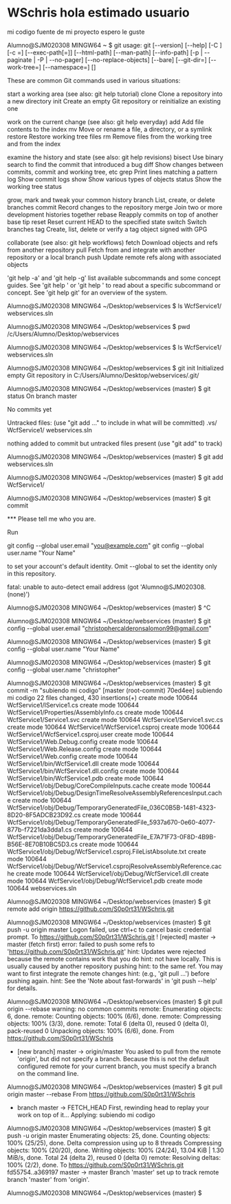 # WSchris hola estimado usuario 
mi codigo fuente de mi proyecto  espero le guste

Alumno@SJM020308 MINGW64 ~
$ git
usage: git [--version] [--help] [-C <path>] [-c <name>=<value>]
           [--exec-path[=<path>]] [--html-path] [--man-path] [--info-path]
           [-p | --paginate | -P | --no-pager] [--no-replace-objects] [--bare]
           [--git-dir=<path>] [--work-tree=<path>] [--namespace=<name>]
           <command> [<args>]

These are common Git commands used in various situations:

start a working area (see also: git help tutorial)
   clone     Clone a repository into a new directory
   init      Create an empty Git repository or reinitialize an existing one

work on the current change (see also: git help everyday)
   add       Add file contents to the index
   mv        Move or rename a file, a directory, or a symlink
   restore   Restore working tree files
   rm        Remove files from the working tree and from the index

examine the history and state (see also: git help revisions)
   bisect    Use binary search to find the commit that introduced a bug
   diff      Show changes between commits, commit and working tree, etc
   grep      Print lines matching a pattern
   log       Show commit logs
   show      Show various types of objects
   status    Show the working tree status

grow, mark and tweak your common history
   branch    List, create, or delete branches
   commit    Record changes to the repository
   merge     Join two or more development histories together
   rebase    Reapply commits on top of another base tip
   reset     Reset current HEAD to the specified state
   switch    Switch branches
   tag       Create, list, delete or verify a tag object signed with GPG

collaborate (see also: git help workflows)
   fetch     Download objects and refs from another repository
   pull      Fetch from and integrate with another repository or a local branch
   push      Update remote refs along with associated objects

'git help -a' and 'git help -g' list available subcommands and some
concept guides. See 'git help <command>' or 'git help <concept>'
to read about a specific subcommand or concept.
See 'git help git' for an overview of the system.


Alumno@SJM020308 MINGW64 ~/Desktop/webservices
$ ls
WcfService1/  webservices.sln

Alumno@SJM020308 MINGW64 ~/Desktop/webservices
$ pwd
/c/Users/Alumno/Desktop/webservices

Alumno@SJM020308 MINGW64 ~/Desktop/webservices
$ ls
WcfService1/  webservices.sln

Alumno@SJM020308 MINGW64 ~/Desktop/webservices
$ git init
Initialized empty Git repository in C:/Users/Alumno/Desktop/webservices/.git/

Alumno@SJM020308 MINGW64 ~/Desktop/webservices (master)
$ git status
On branch master

No commits yet

Untracked files:
  (use "git add <file>..." to include in what will be committed)
        .vs/
        WcfService1/
        webservices.sln

nothing added to commit but untracked files present (use "git add" to track)

Alumno@SJM020308 MINGW64 ~/Desktop/webservices (master)
$ git add webservices.sln

Alumno@SJM020308 MINGW64 ~/Desktop/webservices (master)
$ git add WcfService1/

Alumno@SJM020308 MINGW64 ~/Desktop/webservices (master)
$ git commit

*** Please tell me who you are.

Run

  git config --global user.email "you@example.com"
  git config --global user.name "Your Name"

to set your account's default identity.
Omit --global to set the identity only in this repository.

fatal: unable to auto-detect email address (got 'Alumno@SJM020308.(none)')

Alumno@SJM020308 MINGW64 ~/Desktop/webservices (master)
$ ^C

Alumno@SJM020308 MINGW64 ~/Desktop/webservices (master)
$ git config --global user.email "christophercalderonsalomon99@gmail.com"

Alumno@SJM020308 MINGW64 ~/Desktop/webservices (master)
$   git config --global user.name "Your Name"

Alumno@SJM020308 MINGW64 ~/Desktop/webservices (master)
$ git config --global user.name "christopher"

Alumno@SJM020308 MINGW64 ~/Desktop/webservices (master)
$ git commit -m "subiendo mi codigo"
[master (root-commit) 70ed4ee] subiendo mi codigo
 22 files changed, 430 insertions(+)
 create mode 100644 WcfService1/IService1.cs
 create mode 100644 WcfService1/Properties/AssemblyInfo.cs
 create mode 100644 WcfService1/Service1.svc
 create mode 100644 WcfService1/Service1.svc.cs
 create mode 100644 WcfService1/WcfService1.csproj
 create mode 100644 WcfService1/WcfService1.csproj.user
 create mode 100644 WcfService1/Web.Debug.config
 create mode 100644 WcfService1/Web.Release.config
 create mode 100644 WcfService1/Web.config
 create mode 100644 WcfService1/bin/WcfService1.dll
 create mode 100644 WcfService1/bin/WcfService1.dll.config
 create mode 100644 WcfService1/bin/WcfService1.pdb
 create mode 100644 WcfService1/obj/Debug/CoreCompileInputs.cache
 create mode 100644 WcfService1/obj/Debug/DesignTimeResolveAssemblyReferencesInput.cache
 create mode 100644 WcfService1/obj/Debug/TemporaryGeneratedFile_036C0B5B-1481-4323-8D20-8F5ADCB23D92.cs
 create mode 100644 WcfService1/obj/Debug/TemporaryGeneratedFile_5937a670-0e60-4077-877b-f7221da3dda1.cs
 create mode 100644 WcfService1/obj/Debug/TemporaryGeneratedFile_E7A71F73-0F8D-4B9B-B56E-8E70B10BC5D3.cs
 create mode 100644 WcfService1/obj/Debug/WcfService1.csproj.FileListAbsolute.txt
 create mode 100644 WcfService1/obj/Debug/WcfService1.csprojResolveAssemblyReference.cache
 create mode 100644 WcfService1/obj/Debug/WcfService1.dll
 create mode 100644 WcfService1/obj/Debug/WcfService1.pdb
 create mode 100644 webservices.sln

Alumno@SJM020308 MINGW64 ~/Desktop/webservices (master)
$ git remote add origin https://github.com/S0p0rt31/WSchris.git

Alumno@SJM020308 MINGW64 ~/Desktop/webservices (master)
$ git push -u origin master
Logon failed, use ctrl+c to cancel basic credential prompt.
To https://github.com/S0p0rt31/WSchris.git
 ! [rejected]        master -> master (fetch first)
error: failed to push some refs to 'https://github.com/S0p0rt31/WSchris.git'
hint: Updates were rejected because the remote contains work that you do
hint: not have locally. This is usually caused by another repository pushing
hint: to the same ref. You may want to first integrate the remote changes
hint: (e.g., 'git pull ...') before pushing again.
hint: See the 'Note about fast-forwards' in 'git push --help' for details.

Alumno@SJM020308 MINGW64 ~/Desktop/webservices (master)
$ git pull origin --rebase
warning: no common commits
remote: Enumerating objects: 6, done.
remote: Counting objects: 100% (6/6), done.
remote: Compressing objects: 100% (3/3), done.
remote: Total 6 (delta 0), reused 0 (delta 0), pack-reused 0
Unpacking objects: 100% (6/6), done.
From https://github.com/S0p0rt31/WSchris
 * [new branch]      master     -> origin/master
You asked to pull from the remote 'origin', but did not specify
a branch. Because this is not the default configured remote
for your current branch, you must specify a branch on the command line.

Alumno@SJM020308 MINGW64 ~/Desktop/webservices (master)
$ git pull origin master --rebase
From https://github.com/S0p0rt31/WSchris
 * branch            master     -> FETCH_HEAD
First, rewinding head to replay your work on top of it...
Applying: subiendo mi codigo

Alumno@SJM020308 MINGW64 ~/Desktop/webservices (master)
$ git push -u origin master
Enumerating objects: 25, done.
Counting objects: 100% (25/25), done.
Delta compression using up to 8 threads
Compressing objects: 100% (20/20), done.
Writing objects: 100% (24/24), 13.04 KiB | 1.30 MiB/s, done.
Total 24 (delta 2), reused 0 (delta 0)
remote: Resolving deltas: 100% (2/2), done.
To https://github.com/S0p0rt31/WSchris.git
   fd55754..a369197  master -> master
Branch 'master' set up to track remote branch 'master' from 'origin'.

Alumno@SJM020308 MINGW64 ~/Desktop/webservices (master)
$
